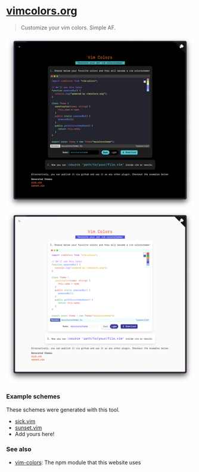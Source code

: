 # [vimcolors.org](https://vimcolors.org)

> Customize your vim colors. Simple AF.

![dark screenshot](./art/dark.png)
![light screenshot](./art/light.png)

### Example schemes

These schemes were generated with this tool.

- [sick.vim](https://github.com/pablopunk/sick.vim)
- [sunset.vim](https://github.com/pablopunk/sunset.vim)
- Add yours here!

### See also

- [vim-colors](https://github.com/pablopunk/vim-colors): The npm module that this website uses

